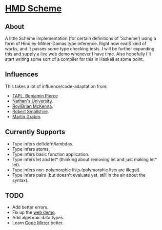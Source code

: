 [HMD Scheme](http://hmdscheme.herokuapp.com)
==========

About
-----
A little Scheme implementation (for certain definitions of 'Scheme') using
a form of Hindley-Milner-Damas type inference. Right now evalS kind of works,
and it passes some type checking tests. I will be further expanding this and supply
a live web demo whenever I have time. Also hopefully I'll start writing some sort
of a compiler for this in Haskell at some point.

Influences
----------
This takes a lot of influence/code-adaptation from:

* [TAPL, Benjamin Pierce](http://www.cis.upenn.edu/~bcpierce/tapl/)
* [Nathan's University](http://nathansuniversity.com/).
* [Roy/Brian McKenna](http://roy.brianmckenna.org/).
* [Robert Smallshire](http://www.smallshire.org.uk/).
* [Martin Grabm](https://github.com/wh5a/Algorithm-W-Step-By-Step).

Currently Supports
--------------
* Type infers def/defn/lambdas.
* Type infers atoms.
* Type infers basic function application.
* Type infers let and let* (thinking about removing let and just making let* let).
* Type infers non-polymorphic lists (polymorphic lists are illegal).
* Type infers pairs (but doesn't evaluate yet, still in the air about the syntax).

TODO
----
* Add better errors.
* Fix up the [web demo](http://hmdscheme.herokuapp.com).
* Add algebraic data types.
* Learn [Code Mirror](www.codemirror.net) better.
